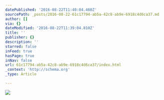 ```yaml
---
datePublished: '2016-08-22T11:40:04.460Z'
sourcePath: _posts/2016-08-22-61c17794-ab5a-42c8-ab9e-6918c4d6ca37.md
author: []
via: {}
dateModified: '2016-08-22T11:39:04.810Z'
title: ''
publisher: {}
description: ''
starred: false
inFeed: true
hasPage: true
inNav: false
url: 61c17794-ab5a-42c8-ab9e-6918c4d6ca37/index.html
_context: 'http://schema.org'
_type: Article

---
```

![](https://the-grid-user-content.s3-us-west-2.amazonaws.com/c76a299a-dd4c-4000-9bb9-ca10d7addb49.jpg)